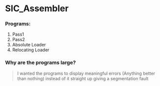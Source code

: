 # SIC_Assembler

### Programs: 
 
 1. Pass1 
 1. Pass2 
 1. Absolute Loader
 1. Relocating Loader

### Why are the programs large? 

> I wanted the programs to display meaningful errors (Anything better than nothing) instead of it straight up giving a segmentation fault
